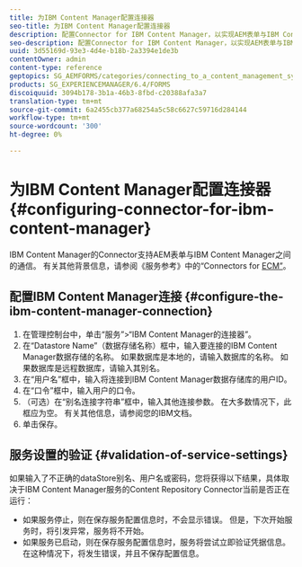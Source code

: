 ```yaml
---
title: 为IBM Content Manager配置连接器
seo-title: 为IBM Content Manager配置连接器
description: 配置Connector for IBM Content Manager，以实现AEM表单与IBM Content Manager之间的通信。
seo-description: 配置Connector for IBM Content Manager，以实现AEM表单与IBM Content Manager之间的通信。
uuid: 3d55169d-93e3-4d4e-b18b-2a3394e1de3b
contentOwner: admin
content-type: reference
geptopics: SG_AEMFORMS/categories/connecting_to_a_content_management_system
products: SG_EXPERIENCEMANAGER/6.4/FORMS
discoiquuid: 3094b178-3b1a-46b3-8fbd-c20388afa3a7
translation-type: tm+mt
source-git-commit: 6a2455cb377a68254a5c58c6627c59716d284144
workflow-type: tm+mt
source-wordcount: '300'
ht-degree: 0%

---
```



# 为IBM Content Manager配置连接器{#configuring-connector-for-ibm-content-manager}

IBM Content Manager的Connector支持AEM表单与IBM Content Manager之间的通信。 有关其他背景信息，请参阅《服务参考》中的“Connectors for [ECM”](https://www.adobe.com/go/learn_aemforms_services_63)。

## 配置IBM Content Manager连接 {#configure-the-ibm-content-manager-connection}

1. 在管理控制台中，单击“服务”>“IBM Content Manager的连接器”。
1. 在“Datastore Name”（数据存储名称）框中，输入要连接的IBM Content Manager数据存储的名称。 如果数据库是本地的，请输入数据库的名称。 如果数据库是远程数据库，请输入其别名。
1. 在“用户名”框中，输入将连接到IBM Content Manager数据存储库的用户ID。
1. 在“口令”框中，输入用户的口令。
1. （可选）在“别名连接字符串”框中，输入其他连接参数。 在大多数情况下，此框应为空。 有关其他信息，请参阅您的IBM文档。
1. 单击保存。

## 服务设置的验证 {#validation-of-service-settings}

如果输入了不正确的dataStore别名、用户名或密码，您将获得以下结果，具体取决于IBM Content Manager服务的Content Repository Connector当前是否正在运行：

* 如果服务停止，则在保存服务配置信息时，不会显示错误。 但是，下次开始服务时，将引发异常，服务将不开始。
* 如果服务已启动，则在保存服务配置信息时，服务将尝试立即验证凭据信息。 在这种情况下，将发生错误，并且不保存配置信息。

